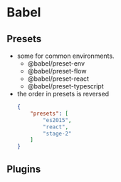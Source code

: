 # Babel

## Presets
- some for common environments.
    - @babel/preset-env
    - @babel/preset-flow
    - @babel/preset-react
    - @babel/preset-typescript
- the order in presets is reversed
  ```json
  {
      "presets": [
          "es2015",
          "react",
          "stage-2"
      ]
  }
  ```

## Plugins